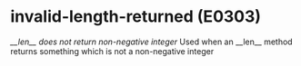 # invalid-length-returned (E0303)
*\_\_len\_\_ does not return non-negative integer* Used when an
\_\_len\_\_ method returns something which is not a non-negative integer
